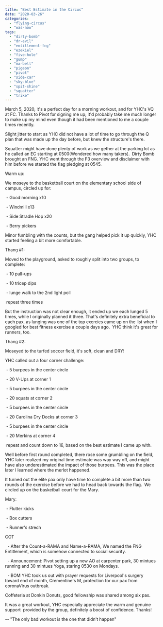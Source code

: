 ```yaml
---
title: "Best Estimate in the Circus"
date: "2020-03-26"
categories: 
  - "flying-circus"
  - "was-now"
tags: 
  - "dirty-bomb"
  - "dr-evil"
  - "entitlement-fng"
  - "ezekiel"
  - "five-hole"
  - "gump"
  - "ma-bell"
  - "pigeon"
  - "pivot"
  - "side-car"
  - "sky-blue"
  - "spit-shine"
  - "squatter"
  - "trike"
---
```


March 5, 2020, it's a perfect day for a morning workout, and for YHC's VQ at FC. Thanks to Pivot for signing me up, it'd probably take me much longer to make up my mind even though it had been mentioned to me a couple times recently.

Slight jitter to start as YHC did not have a lot of time to go through the Q plan that was made up the day before, but knew the structure's there.

Squatter might have done plenty of work as we gether at the parking lot as he called an EC starting at 0500(Wondered how many takers).  Dirty Bomb brought an FNG. YHC went through the F3 overview and disclaimer with him before we started the flag pledging at 0545.

Warm up:

We moseye to the basketball court on the elementary school side of campus, circled up for:

 - Good morning x10

 - Windmill x13

 - Side Stradle Hop x20

 - Berry pickers

Minor fumbling with the counts, but the gang helped pick it up quickly, YHC started feeling a bit more comfortable.  

Thang #1:

Moved to the playground, asked to roughly split into two groups, to complete:

 - 10 pull-ups

 - 10 tricep dips

 - lunge walk to the 2nd light poll

 repeat three times

But the instruction was not clear enough, it ended up we each lunged 5 times, while I originally planned it three. That's definitely extra beneficial to each pax, as lunging was one of the top exercies came up on the list when I googled for best fitness exercise a couple days ago.  YHC think it's great for runners, too. 

Thang #2:

Moseyed to the turfed soccer field, it's soft, clean and DRY!

YHC called out a four corner challenge:

 - 5 burpees in the center circle

 - 20 V-Ups at corner 1  

 - 5 burpees in the center circle

 - 20 squats at corner 2  

 - 5 burpees in the center circle

 - 20 Carolina Dry Docks at corner 3  

 - 5 burpees in the center circle

 - 20 Merkins at corner 4  

 repeat and count down to 16, based on the best estimate I came up with.

Well before first round completed, there rose some grumbling on the field, YHC later realized my original time estimate was way way off, and might have also underestimated the impact of those burpees. This was the place later I learned where the merlot happened.

It turned out the elite pax only have time to complete a bit more than two rounds of the exercise before we had to head back towards the flag.  We circled up on the basketball court for the Mary.

Mary:

 - Flutter kicks

 - Box cutters

 - Runner's strech

COT

  - After the Count-a-RAMA and Name-a-RAMA, We named the FNG Entitlement, which is somehow connected to social security.

  - Announcement: Pivot setting up a new AO at carpenter park, 30 mintues running and 30 mintues Yoga, staring 0530 on Mondays.

  - BOM YHC took us out with prayer requests for Liverpool's surgery toward end of month, Crementine's M, protection for our pax from coronaVirus outbreak.

Coffeteria at Donkin Donuts, good fellowship was shared among six pax.

It was a great workout, YHC especially appreciate the warm and genuine support  provided by the group, definitely a boost of confidence. Thanks!

\-- "The only bad workout is the one that didn't happen"
